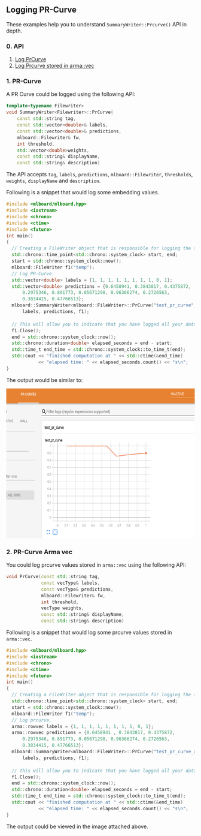 ## Logging PR-Curve

These examples help you to understand `SummaryWriter::Prcurve()` API in depth.

### 0. API 

  1. [Log PrCurve](#1-pr-curve)
  2. [Log Prcurve stored in arma::vec](#2-pr-curve-arma-vec)

### 1. PR-Curve

A PR Curve could be logged using the following API:

```cpp
template<typename Filewriter>
void SummaryWriter<Filewriter>::PrCurve(
    const std::string tag,
    const std::vector<double>& labels,
    const std::vector<double>& predictions,
    mlboard::Filewriter& fw,
    int threshold,
    std::vector<double>weights,
    const std::string& displayName,
    const std::string& description)
```

The API accepts `tag`, `labels`, `predictions`, `mlboard::Filewriter`, `thresholds`, `weights`, `displayName` and `description`.

Following is a snippet that would log some embedding values.

```cpp
#include <mlboard/mlboard.hpp>
#include <iostream>
#include <chrono> 
#include <ctime> 
#include <future>
int main()
{
  // Creating a FileWriter object that is responsible for logging the summary.
  std::chrono::time_point<std::chrono::system_clock> start, end; 
  start = std::chrono::system_clock::now(); 
  mlboard::FileWriter f1("temp");
  // Log PR-Curve.
  std::vector<double> labels = {1, 1, 1, 1, 1, 1, 1, 1, 0, 1};
  std::vector<double> predictions = {0.6458941, 0.3843817, 0.4375872,
      0.2975346, 0.891773, 0.05671298, 0.96366274, 0.2726563,
      0.3834415, 0.47766513};
  mlboard::SummaryWriter<mlboard::FileWriter>::PrCurve("test_pr_curve",
      labels, predictions, f1);
  
  // This will allow you to indicate that you have logged all your data.
  f1.Close();
  end = std::chrono::system_clock::now(); 
  std::chrono::duration<double> elapsed_seconds = end - start; 
  std::time_t end_time = std::chrono::system_clock::to_time_t(end); 
  std::cout << "finished computation at " << std::ctime(&end_time) 
            << "elapsed time: " << elapsed_seconds.count() << "s\n"; 
}
```

The output would be similar to:

<p>
<img src = "assets/prcurve.jpg" width = "800" height = "400"/>
</p>

### 2. PR-Curve Arma vec

You could log prcurve values stored in `arma::vec` using the following API:

```cpp
void PrCurve(const std::string tag,
             const vecType& labels,
             const vecType& predictions,
             mlboard::Filewriter& fw,
             int threshold,
             vecType weights,
             const std::string& displayName,
             const std::string& description)
```

Following is a snippet that would log some prcurve values stored in `arma::vec`.

```cpp
#include <mlboard/mlboard.hpp>
#include <iostream>
#include <chrono> 
#include <ctime> 
#include <future>
int main()
{
  // Creating a FileWriter object that is responsible for logging the summary.
  std::chrono::time_point<std::chrono::system_clock> start, end; 
  start = std::chrono::system_clock::now(); 
  mlboard::FileWriter f1("temp");
  // Log prcurve.
  arma::rowvec labels = {1, 1, 1, 1, 1, 1, 1, 1, 0, 1};
  arma::rowvec predictions = {0.6458941 , 0.3843817, 0.4375872,
      0.2975346, 0.891773, 0.05671298, 0.96366274, 0.2726563,
      0.3834415, 0.47766513};
  mlboard::SummaryWriter<mlboard::FileWriter>::PrCurve("test_pr_curve_arma_vec",
      labels, predictions, f1);

  // This will allow you to indicate that you have logged all your data.
  f1.Close();
  end = std::chrono::system_clock::now(); 
  std::chrono::duration<double> elapsed_seconds = end - start; 
  std::time_t end_time = std::chrono::system_clock::to_time_t(end); 
  std::cout << "finished computation at " << std::ctime(&end_time) 
            << "elapsed time: " << elapsed_seconds.count() << "s\n"; 
}
```

The output could be viewed in the image attached above.
